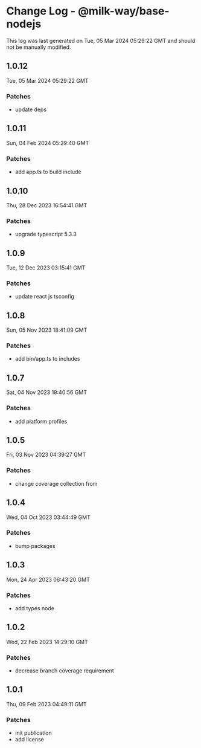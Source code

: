 # Change Log - @milk-way/base-nodejs

This log was last generated on Tue, 05 Mar 2024 05:29:22 GMT and should not be
manually modified.

## 1.0.12

Tue, 05 Mar 2024 05:29:22 GMT

### Patches

- update deps

## 1.0.11

Sun, 04 Feb 2024 05:29:40 GMT

### Patches

- add app.ts to build include

## 1.0.10

Thu, 28 Dec 2023 16:54:41 GMT

### Patches

- upgrade typescript 5.3.3

## 1.0.9

Tue, 12 Dec 2023 03:15:41 GMT

### Patches

- update react js tsconfig

## 1.0.8

Sun, 05 Nov 2023 18:41:09 GMT

### Patches

- add bin/app.ts to includes

## 1.0.7

Sat, 04 Nov 2023 19:40:56 GMT

### Patches

- add platform profiles

## 1.0.5

Fri, 03 Nov 2023 04:39:27 GMT

### Patches

- change coverage collection from

## 1.0.4

Wed, 04 Oct 2023 03:44:49 GMT

### Patches

- bump packages

## 1.0.3

Mon, 24 Apr 2023 06:43:20 GMT

### Patches

- add types node

## 1.0.2

Wed, 22 Feb 2023 14:29:10 GMT

### Patches

- decrease branch coverage requirement

## 1.0.1

Thu, 09 Feb 2023 04:49:11 GMT

### Patches

- init publication
- add license
